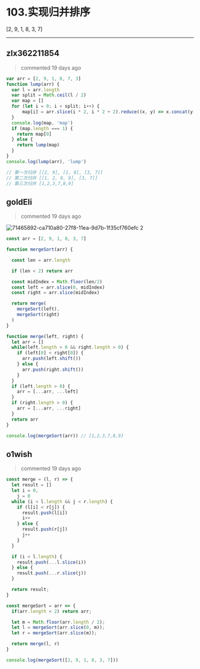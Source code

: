 
 # 103.实现归并排序 
 [2, 9, 1, 8, 3, 7] 
 ***
## zlx362211854 
 > commented 19 days ago 


```js
var arr = [2, 9, 1, 8, 7, 3]
function lump(arr) {
  var l = arr.length
  var split = Math.ceil(l / 2)
  var map = []
  for (let i = 0; i < split; i++) {
      map[i] = arr.slice(i * 2, i * 2 + 2).reduce((x, y) => x.concat(y), []).sort((a, b) => a - b)
  }
  console.log(map, 'map')
  if (map.length === 1) {
    return map[0]
  } else {
    return lump(map)
  }
}
console.log(lump(arr), 'lump')

// 第一次归并 [[2, 9], [1, 8], [3, 7]]
// 第二次归并 [[1, 2, 8, 9], [3, 7]]
// 第三次归并 [1,2,3,7,8,9]

```
## goldEli 
 > commented 19 days ago 

![71465892-ca710a80-27f8-11ea-9d7b-1f35cf760efc 2](https://user-images.githubusercontent.com/18217162/71466038-48351600-27f9-11ea-8bc5-885a6256d984.png)


``` JavaScript
const arr = [2, 9, 1, 8, 3, 7]

function mergeSort(arr) {

  const len = arr.length

  if (len < 2) return arr

  const midIndex = Math.floor(len/2)
  const left = arr.slice(0, midIndex)
  const right = arr.slice(midIndex)

  return merge(
    mergeSort(left), 
    mergeSort(right)
  )
}

function merge(left, right) {
  let arr = []
  while(left.length > 0 && right.length > 0) {
    if (left[0] < right[0]) {
      arr.push(left.shift())
    } else {
      arr.push(right.shift())
    }
  }
  if (left.length > 0) {
    arr = [...arr, ...left]  
  }
  if (right.length > 0) {
    arr = [...arr, ...right]
  }
  return arr
}

console.log(mergeSort(arr)) // [1,2,3,7,8,9]

```
## o1wish 
 > commented 19 days ago 


```javascript
const merge = (l, r) => {
  let result = []
  let i = 0,
    j = 0
  while (i < l.length && j < r.length) {
    if (l[i] < r[j]) {
      result.push(l[i])
      i++
    } else {
      result.push(r[j])
      j++
    }
  }

  if (i < l.length) {
    result.push(...l.slice(i))
  } else {
    result.push(...r.slice(j))
  }

  return result;
}

const mergeSort = arr => {
  if(arr.length < 2) return arr;

  let m = Math.floor(arr.length / 2);
  let l = mergeSort(arr.slice(0, m));
  let r = mergeSort(arr.slice(m));

  return merge(l, r)
}

console.log(mergeSort([2, 9, 1, 8, 3, 7]))

```
